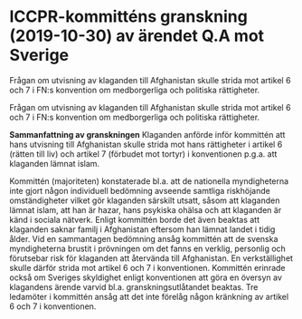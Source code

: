 # ICCPR-kommitténs granskning (2019-10-30) av ärendet Q.A mot Sverige

Frågan om utvisning av klaganden till Afghanistan skulle strida mot artikel 6 och 7 i FN:s konvention om medborgerliga och politiska rättigheter.

Frågan om utvisning av klaganden till Afghanistan skulle strida mot artikel 6 och 7 i FN:s konvention om medborgerliga och politiska rättigheter.

**Sammanfattning av granskningen**
Klaganden anförde inför kommittén att hans utvisning till Afghanistan skulle strida mot hans rättigheter i artikel 6 (rätten till liv) och artikel 7 (förbudet mot tortyr) i konventionen p.g.a. att klaganden lämnat islam.

Kommittén (majoriteten) konstaterade bl.a. att de nationella myndigheterna inte gjort någon individuell bedömning avseende samtliga riskhöjande omständigheter vilket gör klaganden särskilt utsatt, såsom att klaganden lämnat islam, att han är hazar, hans psykiska ohälsa och att klaganden är känd i sociala nätverk. Enligt kommittén borde det även beaktas att klaganden saknar familj i Afghanistan eftersom han lämnat landet i tidig ålder. Vid en sammantagen bedömning ansåg kommittén att de svenska myndigheterna brustit i prövningen om det fanns en verklig, personlig och förutsebar risk för klaganden att återvända till Afghanistan. En verkställighet skulle därför strida mot artikel 6 och 7 i konventionen. Kommittén erinrade också om Sveriges skyldighet enligt konventionen att göra en översyn av klagandens ärende varvid bl.a. granskningsutlåtandet beaktas. Tre ledamöter i kommittén ansåg att det inte förelåg någon kränkning av artikel 6 och 7 i konventionen.
